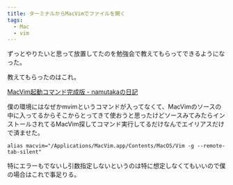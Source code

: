 ```yaml
---
title: ターミナルからMacVimでファイルを開く
tags: 
  - Mac
  - vim
---
```


ずっとやりたいと思って放置してたのを勉強会で教えてもらってできるようになった。

教えてもらったのはこれ。

[MacVim起動コマンド完成版 - namutakaの日記](http://d.hatena.ne.jp/namutaka/20100118/1263830555)

僕の環境にはなぜかmvimというコマンドが入ってなくて、MacVimのソースの中に入ってるからそこからとってきて使おうと思ったけどソースみてみたらインストールされてるMacVim探してコマンド実行してるだけなんでエイリアスだけで済ませた。

    alias macvim="/Applications/MacVim.app/Contents/MacOS/Vim -g --remote-tab-silent"

特にエラーもでないし引数指定しないというのは特に想定しなくてもいいので僕の場合はこれで事足りる。

